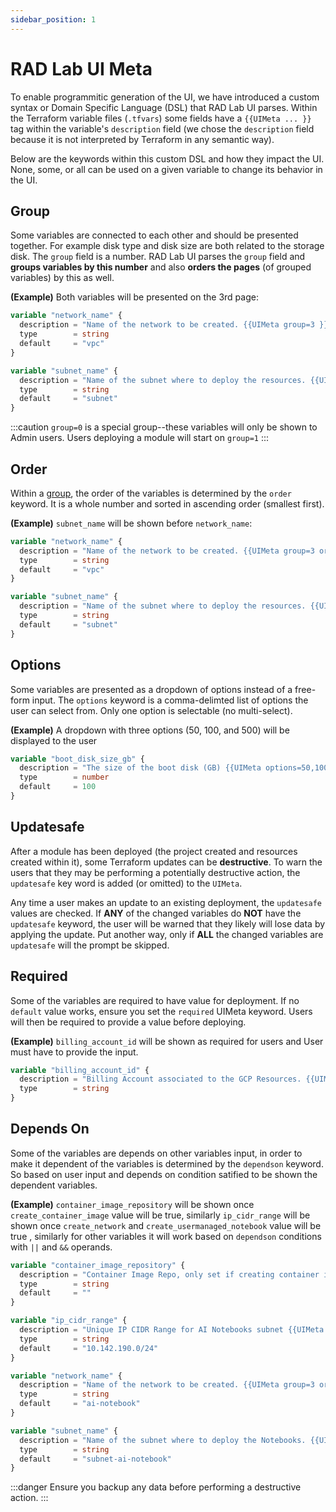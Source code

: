 ```yaml
---
sidebar_position: 1
---
```


# RAD Lab UI Meta

To enable programmitic generation of the UI, we have introduced a custom syntax or Domain Specific Language (DSL) that RAD Lab UI parses. Within the Terraform variable files (`.tfvars`) some fields have a `{{UIMeta ... }}` tag within the variable's `description` field (we chose the `description` field because it is not interpreted by Terraform in any semantic way).

Below are the keywords within this custom DSL and how they impact the UI. None, some, or all can be used on a given variable to change its behavior in the UI.

## Group

Some variables are connected to each other and should be presented together. For example disk type and disk size are both related to the storage disk. The `group` field is a number. RAD Lab UI parses the `group` field and **groups variables by this number** and also **orders the pages** (of grouped variables) by this as well.

**(Example)** Both variables will be presented on the 3rd page:

```terraform
variable "network_name" {
  description = "Name of the network to be created. {{UIMeta group=3 }}"
  type        = string
  default     = "vpc"
}

variable "subnet_name" {
  description = "Name of the subnet where to deploy the resources. {{UIMeta group=3 }}"
  type        = string
  default     = "subnet"
}
```

:::caution
`group=0` is a special group--these variables will only be shown to Admin users. Users deploying a module will start on `group=1`
:::

## Order

Within a [group](#group), the order of the variables is determined by the `order` keyword. It is a whole number and sorted in ascending order (smallest first).

**(Example)** `subnet_name` will be shown before `network_name`:

```terraform
variable "network_name" {
  description = "Name of the network to be created. {{UIMeta group=3 order=2 }}"
  type        = string
  default     = "vpc"
}

variable "subnet_name" {
  description = "Name of the subnet where to deploy the resources. {{UIMeta group=3 order=1 }}"
  type        = string
  default     = "subnet"
}
```

## Options

Some variables are presented as a dropdown of options instead of a free-form input. The `options` keyword is a comma-delimted list of options the user can select from. Only one option is selectable (no multi-select).

**(Example)** A dropdown with three options (50, 100, and 500) will be displayed to the user

```terraform
variable "boot_disk_size_gb" {
  description = "The size of the boot disk (GB) {{UIMeta options=50,100,500 }}"
  type        = number
  default     = 100
}
```

## Updatesafe

After a module has been deployed (the project created and resources created within it), some Terraform updates can be **destructive**. To warn the users that they may be performing a potentially destructive action, the `updatesafe` key word is added (or omitted) to the `UIMeta`.

Any time a user makes an update to an existing deployment, the `updatesafe` values are checked. If **ANY** of the changed variables do **NOT** have the `updatesafe` keyword, the user will be warned that they likely will lose data by applying the update. Put another way, only if **ALL** the changed variables are `updatesafe` will the prompt be skipped.

## Required

Some of the variables are required to have value for deployment. If no `default` value works, ensure you set the `required` UIMeta keyword. Users will then be required to provide a value before deploying.

**(Example)** `billing_account_id` will be shown as required for users and User must have to provide the input.

```terraform
variable "billing_account_id" {
  description = "Billing Account associated to the GCP Resources. {{UIMeta group=0 order=3 required }}"
  type        = string
}
```

## Depends On

Some of the variables are depends on other variables input, in order to make it dependent of the variables is determined by the `dependson` keyword. So based on user input and depends on condition satified to be shown the dependent variables.

**(Example)** `container_image_repository` will be shown once `create_container_image` value will be true, similarly `ip_cidr_range` will be shown once `create_network` and `create_usermanaged_notebook` value will be true , similarly for other variables it will work based on `dependson` conditions with `||` and `&&` operands.

```terraform
variable "container_image_repository" {
  description = "Container Image Repo, only set if creating container image notebook instance by setting \`create_container_image\` variable to true. {{UIMeta group=2 order=4 dependson=create_container_image==true required }}"
  type        = string
  default     = ""
}

variable "ip_cidr_range" {
  description = "Unique IP CIDR Range for AI Notebooks subnet {{UIMeta group=3 order=5 dependson=create_network==true&&create_usermanaged_notebook==true required }}"
  type        = string
  default     = "10.142.190.0/24"
}

variable "network_name" {
  description = "Name of the network to be created. {{UIMeta group=3 order=2 dependson=create_usermanaged_notebook==true||enable_gpu_driver==true required }}"
  type        = string
  default     = "ai-notebook"
}

variable "subnet_name" {
  description = "Name of the subnet where to deploy the Notebooks. {{UIMeta group=3 dependson=(enable_gpu_driver==true||create_usermanaged_notebook==true)&&(create_network==true||set_external_ip_policy==true) required }}"
  type        = string
  default     = "subnet-ai-notebook"
}
```

:::danger
Ensure you backup any data before performing a destructive action.
:::
